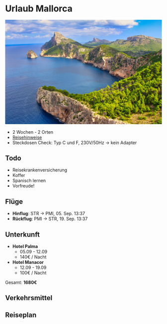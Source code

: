 # Urlaub Mallorca

![](mallorca-cover.jpg)

* 2 Wochen - 2 Orten
* [Reisehinweise](https://www.auswaertiges-amt.de/de/aussenpolitik/laender/spanien-node/spaniensicherheit/210534)
* Steckdosen Check: Typ C und F, 230V/50Hz -> kein Adapter



## Todo

* Reisekrankenversicherung
* Koffer
* Spanisch lernen
* Vorfreude!

## Flüge

* **Hinflug**: STR -> PMI, 05. Sep. 13:37
* **Rückflug**: PMI -> STR, 19. Sep. 13:37

## Unterkunft

* **Hotel Palma**
  * 05.09 - 12.09
  * 140€ / Nacht
* **Hotel Manacor**
  * 12.09 - 19.09
  * 100€ / Nacht

Gesamt: **1680€**

## Verkehrsmittel



## Reiseplan


